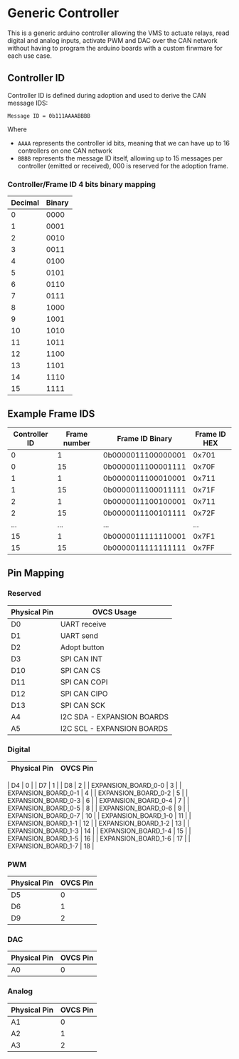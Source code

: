 # Generic Controller

This is a generic arduino controller allowing the VMS to actuate relays, read digital and analog inputs, activate PWM and DAC over the CAN network without having to program the arduino boards with a custom firwmare for each use case.

## Controller ID

Controller ID is defined during adoption and used to derive the CAN message IDS:

`Message ID = 0b111AAAABBBB`

Where

* `AAAA` represents the controller id bits, meaning that we can have up to 16 controllers on one CAN network
* `BBBB` represents the message ID itself, allowing up to 15 messages per controller (emitted or received), 000 is reserved for the adoption frame.

### Controller/Frame ID 4 bits binary mapping

| Decimal | Binary |
|---------|--------|
|0        |    0000|
|1        |    0001|
|2        |    0010|
|3        |    0011|
|4        |    0100|
|5        |    0101|
|6        |    0110|
|7        |    0111|
|8        |    1000|
|9        |    1001|
|10       |    1010|
|11       |    1011|
|12       |    1100|
|13       |    1101|
|14       |    1110|
|15       |    1111|

## Example Frame IDS

| Controller ID | Frame number | Frame ID Binary    | Frame ID HEX |
|---------------|--------------|--------------------|--------------|
| 0             | 1            | 0b0000011100000001 | 0x701        |
| 0             | 15           | 0b0000011100001111 | 0x70F        |
| 1             | 1            | 0b0000011100010001 | 0x711        |
| 1             | 15           | 0b0000011100011111 | 0x71F        |
| 2             | 1            | 0b0000011100100001 | 0x711        |
| 2             | 15           | 0b0000011100101111 | 0x72F        |
| ...           | ...          | ...                | ...          |
| 15            | 1            | 0b0000011111110001 | 0x7F1        |
| 15            | 15           | 0b0000011111111111 | 0x7FF        |

## Pin Mapping

### Reserved

| Physical Pin | OVCS Usage |
| -------- | ------- |
| D0  | UART receive |
| D1  | UART send |
| D2 | Adopt button |
| D3 | SPI CAN INT |
| D10 | SPI CAN CS |
| D11 | SPI CAN COPI |
| D12 | SPI CAN CIPO |
| D13 | SPI CAN SCK |
| A4 | I2C SDA - EXPANSION BOARDS |
| A5 | I2C SCL - EXPANSION BOARDS |

### Digital

| Physical Pin | OVCS Pin |
| -------- | ------- |

| D4  | 0 |
| D7  | 1 |
| D8  | 2 |
| EXPANSION_BOARD_0-0  | 3 |
| EXPANSION_BOARD_0-1  | 4 |
| EXPANSION_BOARD_0-2  | 5 |
| EXPANSION_BOARD_0-3  | 6 |
| EXPANSION_BOARD_0-4  | 7 |
| EXPANSION_BOARD_0-5  | 8 |
| EXPANSION_BOARD_0-6  | 9 |
| EXPANSION_BOARD_0-7  | 10 |
| EXPANSION_BOARD_1-0  | 11 |
| EXPANSION_BOARD_1-1  | 12 |
| EXPANSION_BOARD_1-2  | 13 |
| EXPANSION_BOARD_1-3  | 14 |
| EXPANSION_BOARD_1-4  | 15 |
| EXPANSION_BOARD_1-5  | 16 |
| EXPANSION_BOARD_1-6  | 17 |
| EXPANSION_BOARD_1-7  | 18 |

### PWM

| Physical Pin | OVCS Pin |
| -------- | ------- |
| D5  | 0 |
| D6  | 1 |
| D9  | 2 |

### DAC

| Physical Pin | OVCS Pin |
| -------- | ------- |
| A0  | 0 |

### Analog

| Physical Pin | OVCS Pin |
| -------- | ------- |
| A1  | 0 |
| A2  | 1 |
| A3  | 2 |